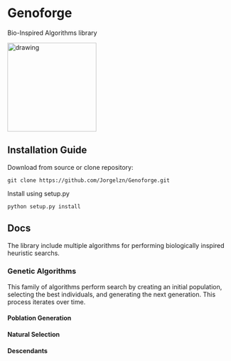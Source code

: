 # Genoforge
Bio-Inspired Algorithms library

<img src="bees.gif" alt="drawing" width="200"/>


## Installation Guide

Download from source or clone repository:

`git clone https://github.com/Jorgelzn/Genoforge.git`

Install using setup.py

`python setup.py install`


## Docs

The library include multiple algorithms for performing biologically inspired heuristic searchs.

### Genetic Algorithms

This family of algorithms perform search by creating an initial population, selecting the best individuals, and generating the next generation. This process iterates over time.

#### Poblation Generation

#### Natural Selection

#### Descendants




